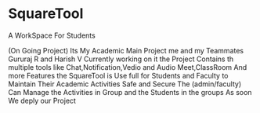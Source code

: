 # SquareTool
<p>A WorkSpace For Students</p>(On Going Project)
Its My Academic Main Project me and my Teammates Gururaj R and Harish V Currently working on it
the Project Contains th multiple tools like Chat,Notification,Vedio and Audio Meet,ClassRoom And more Features 
the SquareTool is Use full for Students and Faculty to Maintain Their Academic Activities Safe and Secure 
The (admin/faculty) Can Manage the Activities in Group and the Students in the groups 
As soon We deply our Project 
